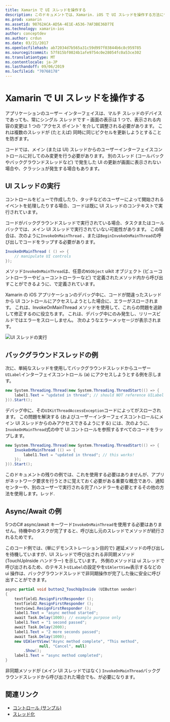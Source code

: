 ```yaml
---
title: Xamarin で UI スレッドを操作する
description: このドキュメントでは、Xamarin. iOS で UI スレッドを操作する方法について説明します。 UI スレッドの実行について説明し、バックグラウンドスレッドの例を示し、async/await を調べます。
ms.prod: xamarin
ms.assetid: 98762ACA-AD5A-4E1E-A536-7AF3BE36D77E
ms.technology: xamarin-ios
author: conceptdev
ms.author: crdun
ms.date: 03/21/2017
ms.openlocfilehash: ab72034d7b565a31c59d997f03844b6c8c959785
ms.sourcegitcommit: 57f815bf0024b1afe9754c0e28054fc0a53ce302
ms.translationtype: MT
ms.contentlocale: ja-JP
ms.lasthandoff: 09/06/2019
ms.locfileid: "70768178"
---
```

# <a name="working-with-the-ui-thread-in-xamarinios"></a>Xamarin で UI スレッドを操作する

アプリケーションのユーザー インターフェイスは、マルチ スレッドのデバイスであっても、常にシングル スレッドです – 画面の表示は 1 つで、表示される内容の変更は 1 つの 'アクセス ポイント' を介して調整される必要があります。 これは複数のスレッドが (たとえば) 同時に同じピクセルを更新しようとすることを防ぎます。

コードでは、メイン (または UI) スレッドからのユーザーインターフェイスコントロールに対してのみ変更を行う必要があります。 別のスレッド (コールバックやバックグラウンドスレッドなど) で発生した UI の更新が画面に表示されない場合や、クラッシュが発生する場合もあります。

## <a name="ui-thread-execution"></a>UI スレッドの実行

コントロールをビューで作成したり、タッチなどのユーザーによって開始されるイベントを処理したりする場合、コードは既に UI スレッドのコンテキストで実行されています。

コードがバックグラウンドスレッドで実行されている場合、タスクまたはコールバックでは、メイン UI スレッドで実行されていない可能性があります。 この場合は、次のように`InvokeOnMainThread` 、または`BeginInvokeOnMainThread`の呼び出しでコードをラップする必要があります。

```csharp
InvokeOnMainThread ( () => {
    // manipulate UI controls
});
```

メソッド`InvokeOnMainThread`は、任意の`NSObject` uikit オブジェクト (ビューコントローラーやビューコントローラーなど) で定義されたメソッド内から呼び出すことができるように、で定義されています。

Xamarin の iOS アプリケーションのデバッグ中に、コードが間違ったスレッドから UI コントロールにアクセスしようとした場合に、エラーがスローされます。 これは、InvokeOnMainThread メソッドを使用して、これらの問題を追跡して修正するのに役立ちます。 これは、デバッグ中にのみ発生し、リリースビルドではエラーをスローしません。 次のようなエラーメッセージが表示されます。

 ![](ui-thread-images/image10.png "UI スレッドの実行")

 <a name="Background_Thread_Example" />

## <a name="background-thread-example"></a>バックグラウンドスレッドの例

次に、単純なスレッドを使用してバックグラウンドスレッドからユーザー `UILabel`インターフェイスコントロール (a) にアクセスしようとする例を示します。

```csharp
new System.Threading.Thread(new System.Threading.ThreadStart(() => {
    label1.Text = "updated in thread"; // should NOT reference UILabel on background thread!
})).Start();
```

デバッグ中に、その`UIKitThreadAccessException`コードによってがスローされます。 この問題を解決する (およびユーザーインターフェイスコントロールにメイン UI スレッドからのみアクセスできるようにする) には、次のように、 `InvokeOnMainThread`式の中で UI コントロールを参照するすべてのコードをラップします。

```csharp
new System.Threading.Thread(new System.Threading.ThreadStart(() => {
    InvokeOnMainThread (() => {
        label1.Text = "updated in thread"; // this works!
    });
})).Start();
```

このドキュメントの残りの例では、これを使用する必要はありませんが、アプリがネットワーク要求を行うときに覚えておく必要がある重要な概念であり、通知センターや、別のユーザーで実行される完了ハンドラーを必要とするその他の方法を使用します。レッド.

 <a name="Async_Await_Example" />

## <a name="asyncawait-example"></a>Async/Await の例

5つのC# async/await キーワード`InvokeOnMainThread`を使用する必要はありません。待機中のタスクが完了すると、呼び出し元のスレッドでメソッドが続行されるためです。

このコード例では、(単にデモンストレーション目的で) 遅延メソッドの呼び出しを待機していますが、UI スレッドで呼び出される非同期メソッド (TouchUpInside ハンドラー) を示しています。 外側のメソッドは ui スレッドで呼び出されるため、のテキスト`UILabel`の設定やを`UIAlertView`表示するなどの ui 操作は、バックグラウンドスレッドで非同期操作が完了した後に安全に呼び出すことができます。

```csharp
async partial void button2_TouchUpInside (UIButton sender)
{
    textfield1.ResignFirstResponder ();
    textfield2.ResignFirstResponder ();
    textview1.ResignFirstResponder ();
    label1.Text = "async method started";
    await Task.Delay(1000); // example purpose only
    label1.Text = "1 second passed";
    await Task.Delay(2000);
    label1.Text = "2 more seconds passed";
    await Task.Delay(1000);
    new UIAlertView("Async method complete", "This method", 
               null, "Cancel", null)
        .Show();
    label1.Text = "async method completed";
}
```

非同期メソッドが (メイン UI スレッドではなく) `InvokeOnMainThread`バックグラウンドスレッドから呼び出された場合でも、が必要になります。

## <a name="related-links"></a>関連リンク

- [コントロール (サンプル)](https://docs.microsoft.com/samples/xamarin/ios-samples/controls)
- [スレッド化](~/ios/app-fundamentals/threading.md)
